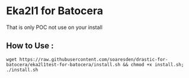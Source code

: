 # Eka2l1 for Batocera

That is only POC not use on your install

## How to Use :

```
wget https://raw.githubusercontent.com/soaresden/drastic-for-batocera/eka2l1test-for-batocera/install.sh && chmod +x install.sh; ./install.sh
```
